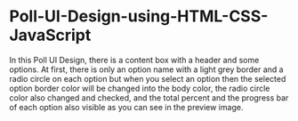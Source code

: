 # Poll-UI-Design-using-HTML-CSS-JavaScript
In this Poll UI Design, there is a content box with a header and some options. At first, there is only an option name with a light grey border and a radio circle on each option but when you select an option then the selected option border color will be changed into the body color, the radio circle color also changed and checked, and the total percent and the progress bar of each option also visible as you can see in the preview image.
